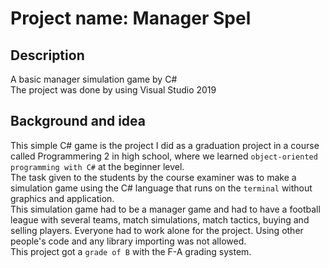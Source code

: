 # Project name: Manager Spel

## Description
A basic manager simulation game by C#   
The project was done by using Visual Studio 2019   

## Background and idea
This simple C# game is the project I did as a graduation project in a course called Programmering 2 in high school, where we learned ``object-oriented programming with C#`` at the beginner level.   
The task given to the students by the course examiner was to make a simulation game using the C# language that runs on the ``terminal`` without graphics and application.   
This simulation game had to be a manager game and had to have a football league with several teams, match simulations, match tactics, buying and selling players. Everyone had to work alone for the project. Using other people's code and any library importing was not allowed.  
This project got a ``grade of B`` with the F-A grading system. 